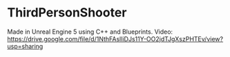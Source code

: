 # ThirdPersonShooter
Made in Unreal Engine 5 using C++ and Blueprints.
Video:
https://drive.google.com/file/d/1NthFAslIiDJs11Y-OO2jdTJgXszPHTEv/view?usp=sharing
